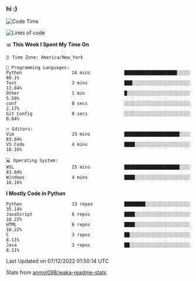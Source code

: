 ### hi :)

<!--START_SECTION:waka-->
![Code Time](http://img.shields.io/badge/Code%20Time-948%20hrs%2030%20mins-blue)

![Lines of code](https://img.shields.io/badge/From%20Hello%20World%20I%27ve%20Written-600%20Thousand%20lines%20of%20code-blue)

📊 **This Week I Spent My Time On** 

```text
⌚︎ Time Zone: America/New_York

💬 Programming Languages: 
Python                   24 mins             ████████████████████░░░░░   80.1% 
Text                     3 mins              ███░░░░░░░░░░░░░░░░░░░░░░   12.04% 
Other                    1 min               █░░░░░░░░░░░░░░░░░░░░░░░░   5.58% 
conf                     0 secs              ░░░░░░░░░░░░░░░░░░░░░░░░░   2.17% 
Git Config               0 secs              ░░░░░░░░░░░░░░░░░░░░░░░░░   0.04%

🔥 Editors: 
Vim                      25 mins             █████████████████████░░░░   83.84% 
VS Code                  4 mins              ████░░░░░░░░░░░░░░░░░░░░░   16.16%

💻 Operating System: 
WSL                      25 mins             █████████████████████░░░░   83.84% 
Windows                  4 mins              ████░░░░░░░░░░░░░░░░░░░░░   16.16%

```

**I Mostly Code in Python** 

```text
Python                   13 repos            ████████░░░░░░░░░░░░░░░░░   35.14% 
JavaScript               6 repos             ████░░░░░░░░░░░░░░░░░░░░░   16.22% 
HTML                     6 repos             ████░░░░░░░░░░░░░░░░░░░░░   16.22% 
C                        3 repos             ██░░░░░░░░░░░░░░░░░░░░░░░   8.11% 
Java                     3 repos             ██░░░░░░░░░░░░░░░░░░░░░░░   8.11%

```



 Last Updated on 07/12/2022 01:50:14 UTC
<!--END_SECTION:waka-->

Stats from [anmol098/waka-readme-stats](https://github.com/anmol098/waka-readme-stats)